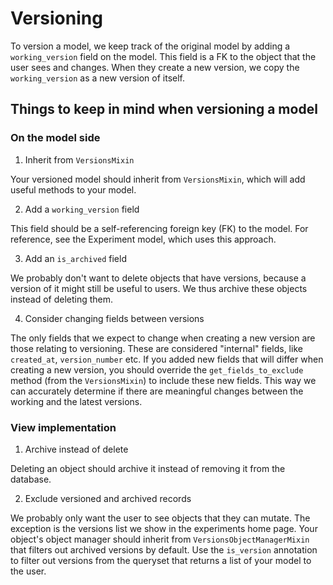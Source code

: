 # Versioning
To version a model, we keep track of the original model by adding a `working_version` field on the model. This field is a FK to the object that the user sees and changes. When they create a new version, we copy the `working_version` as a new version of itself.

## Things to keep in mind when versioning a model
### On the model side
1. Inherit from `VersionsMixin`

Your versioned model should inherit from `VersionsMixin`, which will add useful methods to your model.

2. Add a `working_version` field

This field should be a self-referencing foreign key (FK) to the model. For reference, see the Experiment model, which uses this approach.

3. Add an `is_archived` field

We probably don't want to delete objects that have versions, because a version of it might still be useful to users. We thus archive these objects instead of deleting them.
 
4. Consider changing fields between versions

The only fields that we expect to change when creating a new version are those relating to versioning. These are considered "internal" fields, like `created_at`, `version_number` etc. If you added new fields that will differ when creating a new version, you should override the `get_fields_to_exclude` method (from the `VersionsMixin`) to include these new fields. This way we can accurately determine if there are meaningful changes between the working and the latest versions.


### View implementation
1. Archive instead of delete

Deleting an object should archive it instead of removing it from the database.

2. Exclude versioned and archived records

We probably only want the user to see objects that they can mutate. The exception is the versions list we show in the experiments home page. Your object's object manager should inherit from `VersionsObjectManagerMixin` that filters out archived versions by default. Use the `is_version` annotation to filter out versions from the queryset that returns a list of your model to the user.